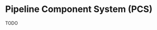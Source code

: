 # Pipeline Component System (PCS)

TODO
<!---->
<!-- A strange programming framework -->
<!---->
<!-- The name is inspired by Entity Component System (ECS) -->
<!---->
<!-- ## Why? -->
<!---->
<!-- Why create this? I often find myself not liking the programs I create, and then end up rewriting them to be better, but they still end up quite brittle. This is a programming framework to make code cleaner and hopefully more maintainable. Have I succeeded in my goal? I'm not sure, but I will try it out myself more and update this documentation here if it is good or not. -->
<!---->
<!-- ## Introduction -->
<!---->
<!-- I will first discuss the few simple components which make up this framework, then connect them together, explaining choices I took along the way. If you wish to see an example of how this all ties together, look at `examples/basic.py`. -->
<!---->
<!-- ### Component -->
<!---->
<!-- Think of the component as your global database. Each piece of persistent data (literal or object) is stored here. It is a dataclass, and it is the only dataclass (unless you want to nest them ofcourse). The reason for this design choice is that this way, we ALWAYS know where the data is. We do not have to guess which class owns what. The Component owns everything. A simple component looks like the following: -->
<!---->
<!-- ```python -->
<!-- @dataclass -->
<!-- class Component:  # Note: the name is not important. I like to use `Data` as well -->
<!--     i: int -->
<!--     f: float -->
<!--     s: str -->
<!--     result: float -->
<!---->
<!-- component = Component(1, 2, 'hello', -1) -->
<!-- ``` -->
<!---->
<!-- Components can store anything. Note: the types are recommended (for static analysers) but not enforced. -->
<!---->
<!-- ### Systems -->
<!---->
<!-- Systems are functions, with parameter names equivalent to the fields in the component. That's it. An example system may look like the following: -->
<!---->
<!-- ```python -->
<!-- def print_add_system(i: int, f: float):  # Note: the variable names match those in the component exactly -->
<!--     print("Add System:", i + f) -->
<!---->
<!---->
<!-- def result_add_system(i: int, f: float, result: float): -->
<!--     result = result + i + f -->
<!--     return {"result": result} -->
<!---->
<!---->
<!-- def result_add_system2(i: int, f: float, result: float): -->
<!--     return {"result": result + i + f}  # Note: the key matches the variable names in the component exactly -->
<!-- ``` -->
<!---->
<!-- Take note of the return at the end of the last 2 systems. We will discuss this syntax in the `Pipeline` section. -->
<!---->
<!-- ### Pipeline -->
<!---->
<!-- A pipeline takes a component, and a list of systems, then automatically passes the fields of the component to the systems, and writes results back to the component. -->
<!---->
<!-- An example pipeline looks like this: -->
<!---->
<!-- ```python -->
<!-- component = Component(1, 2, 'hello', -1) -->
<!-- pipeline = Pipeline( -->
<!--     component, [print_add_system, result_add_system, result_add_system2] -->
<!-- ) -->
<!-- pipeline.execute() -->
<!-- pipeline.execute()  # Execute pipeline a second time -->
<!-- ``` -->
<!---->
<!-- When a system returns a dictionary, the keys of the dict are interpreted to be the names of the component variables to replace with the value of the respective key. So the final 2 systems in the Systems examples will replace the `result` field. -->
<!---->
<!-- Note that this helps us avoid having to pass parameters around, as it is done automatically for us, which cleans up the code base tremendously, as we have a concise pipeline definition, and when we call `Pipeline.execute`, we execute the 3 functions. -->
<!---->
<!-- ### Other handy tools -->
<!---->
<!-- #### `initialize_object_nones` -->
<!---->
<!-- If we want to initialize all the component variables to `None`, instead of: -->
<!---->
<!-- ```python -->
<!-- component = Component(None, None, None, None) -->
<!-- ``` -->
<!---->
<!-- We can do: -->
<!---->
<!-- ```python -->
<!-- from pcs.init import initialize_object_nones -->
<!---->
<!-- component = initialize_object_nones(Component) -->
<!-- ``` -->
<!---->
<!-- Why would we want to do this? Well sometimes we want to initialize only some of our variables in the Component object, but not all. So we initialize everything initially to `None`s, and then replace the `None`s with the actual value we want. Look at the `parse_arguments` section to find out a more useful reason for this! -->
<!---->
<!-- #### `parse_arguments` -->
<!---->
<!-- This function is here to replace all your argument parsing forever! By specifying default variables for some of your arguments in a yaml file, these will be loaded into your component. All you need to do is call: -->
<!---->
<!-- ```python -->
<!-- from pcs.init import initialize_object_nones -->
<!-- from pcs.argument_parser import parse_arguments -->
<!---->
<!-- component = initialize_object_nones(Component) -->
<!-- parse_arguments(component) -->
<!-- ``` -->
<!---->
<!-- An example of such a yaml file is in `examples/configs/default.yaml` -->
<!---->
<!-- Then to run your application, you can call (for the example): `python examples/basic.py --args-files=examples/configs/default.yaml,examples/configs/override1.yaml --rest s="hello world" -r s2="hello world2"` -->
<!---->
<!-- Note: config files specified later will override earlier ones, and 'rest' options will override options in the config files. You can also use `-r` as a shorthand for `--rest`. -->
<!---->
<!-- You will need to call `initialize_object_nones` beforehand. -->
<!---->
<!-- ## Some pattern ideas -->
<!---->
<!-- * Use `parse_arguments` on a different component than your main component, and maybe pass the 'args' component to the main component. -->
<!-- * Nested pipelines -->
